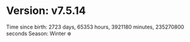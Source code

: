 # Version: v7.5.14
Time since birth: 2723 days, 65353 hours, 3921180 minutes, 235270800 seconds
Season: Winter ❄️
